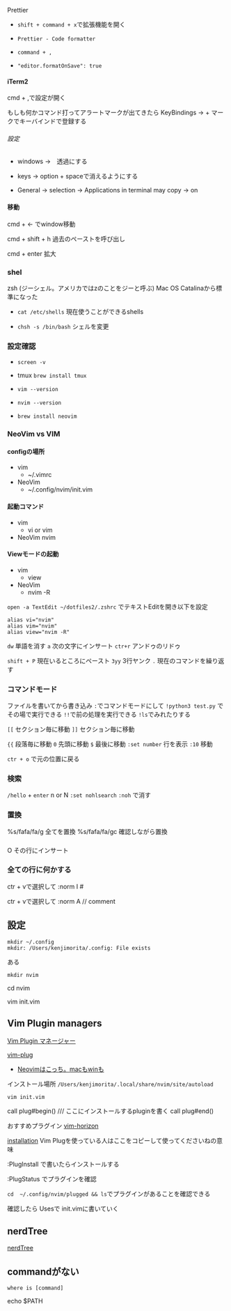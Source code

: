 Prettier


- `shift + command + x`で拡張機能を開く

- `Prettier - Code formatter`

- `command + ,`

- `"editor.formatOnSave": true`

#### iTerm2

cmd + ,で設定が開く

もしも何かコマンド打ってアラートマークが出てきたら
KeyBindings -> + マークでキーバインドで登録する


###### 設定

- windows ->　透過にする

- keys -> option + spaceで消えるようにする

- General -> selection -> Applications in terminal may copy -> on

#### 移動

cmd + <- でwindow移動

cmd + shift + h 過去のペーストを呼び出し

cmd + enter 拡大


### shel

zsh (ジーシェル。アメリカではzのことをジーと呼ぶ)
Mac OS Catalinaから標準になった

- `cat /etc/shells`
現在使うことができるshells

- `chsh -s /bin/bash` シェルを変更


### 設定確認

- `screen -v`

- tmux
`brew install tmux`

- `vim --version`

- `nvim --version`
- `brew install neovim`

### NeoVim vs VIM

#### configの場所
- vim
  - ~/.vimrc
- NeoVim
  - ~/.config/nvim/init.vim

#### 起動コマンド
- vim
  - vi or vim
- NeoVim
  nvim

#### Viewモードの起動
- vim
  - view
- NeoVim
  - nvim -R

`open -a TextEdit ~/dotfiles2/.zshrc`
でテキストEditを開き以下を設定

```
alias vi="nvim"
alias vim="nvim"
alias view="nvim -R"
```

`dw` 単語を消す
`a` 次の文字にインサート
`ctr+r` アンドゥのリドゥ

`shift + P` 現在いるところにペースト
`3yy` 3行ヤンク
`.` 現在のコマンドを繰り返す


### コマンドモード

ファイルを書いてから書き込み
`:`でコマンドモードにして
`!python3 test.py`
でその場で実行できる
`!!`で前の処理を実行できる
`!ls`でみれたりする

`[[` セクション毎に移動
`]]` セクション毎に移動

`{{` 段落毎に移動
`0` 先頭に移動
`$` 最後に移動
`:set number` 行を表示
`:10` 移動

`ctr + o` で元の位置に戻る


### 検索

`/hello` + `enter`
n or N
`:set nohlsearch`
`:noh` で消す

### 置換

%s/fafa/fa/g 全てを置換
%s/fafa/fa/gc 確認しながら置換

###

O その行にインサート

### 全ての行に何かする

ctr + vで選択して
:norm I #

ctr + vで選択して
:norm A // comment

## 設定

```
mkdir ~/.config
mkdir: /Users/kenjimorita/.config: File exists
```

ある


`mkdir nvim`

cd nvim

vim init.vim

## Vim Plugin managers

[Vim Plugin マネージャー](https://qiita.com/nil2/items/ddcf23f1163d0abd805b)

[vim-plug](https://github.com/junegunn/vim-plug)

- [Neovimはこっち。macもwinも](https://github.com/junegunn/vim-plug#neovim)

インストール場所
`/Users/kenjimorita/.local/share/nvim/site/autoload`

`vim init.vim`


call plug#begin()
/// ここにインストールするpluginを書く
call plug#end()

おすすめプラグイン
[vim-horizon](https://github.com/ntk148v/vim-horizon)

[installation](https://github.com/ntk148v/vim-horizon#installation)
Vim Plugを使っている人はここをコピーして使ってくださいねの意味

:PlugInstall
で書いたらインストールする

:PlugStatus
でプラグインを確認

`cd  ~/.config/nvim/plugged && ls`でプラグインがあることを確認できる

確認したら
Usesで
init.vimに書いていく

## nerdTree

[nerdTree](https://github.com/preservim/nerdtree)





## commandがない

`where is [command]`

echo $PATH

